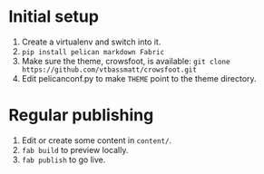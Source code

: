 Initial setup
=============

1. Create a virtualenv and switch into it.
2. `pip install pelican markdown Fabric`
3. Make sure the theme, crowsfoot, is available: `git clone https://github.com/vtbassmatt/crowsfoot.git`
4. Edit pelicanconf.py to make `THEME` point to the theme directory.

Regular publishing
==================

1. Edit or create some content in `content/`.
2. `fab build` to preview locally.
3. `fab publish` to go live.
